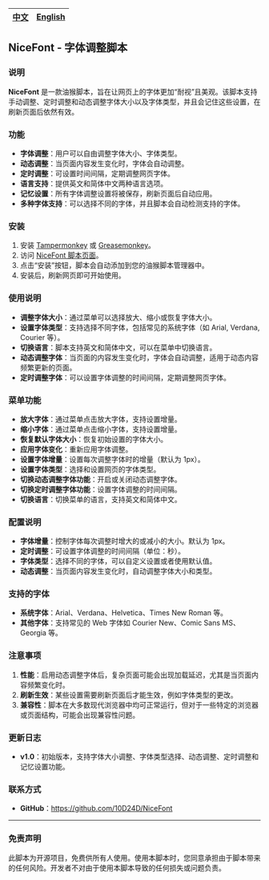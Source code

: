 | <a href="https://github.com/10D24D/NiceFont/blob/main/README.md">中文</a> | <a href="https://github.com/10D24D/NiceFont/blob/main/docs/README_EN.md">English</a> | 
| --- | --- | 

## NiceFont - 字体调整脚本

### 说明

**NiceFont** 是一款油猴脚本，旨在让网页上的字体更加“耐视”且美观。该脚本支持手动调整、定时调整和动态调整字体大小以及字体类型，并且会记住这些设置，在刷新页面后依然有效。

### 功能

- **字体调整**：用户可以自由调整字体大小、字体类型。
- **动态调整**：当页面内容发生变化时，字体会自动调整。
- **定时调整**：可设置时间间隔，定期调整网页字体。
- **语言支持**：提供英文和简体中文两种语言选项。
- **记忆设置**：所有字体调整设置将被保存，刷新页面后自动应用。
- **多种字体支持**：可以选择不同的字体，并且脚本会自动检测支持的字体。

### 安装

1. 安装 [Tampermonkey](https://www.tampermonkey.net/) 或 [Greasemonkey](https://www.greasespot.net/)。
2. 访问 [NiceFont 脚本页面](https://greasyfork.org)。
3. 点击“安装”按钮，脚本会自动添加到您的油猴脚本管理器中。
4. 安装后，刷新网页即可开始使用。

### 使用说明

- **调整字体大小**：通过菜单可以选择放大、缩小或恢复字体大小。
- **设置字体类型**：支持选择不同字体，包括常见的系统字体（如 Arial, Verdana, Courier 等）。
- **切换语言**：脚本支持英文和简体中文，可以在菜单中切换语言。
- **动态调整字体**：当页面的内容发生变化时，字体会自动调整，适用于动态内容频繁更新的页面。
- **定时调整字体**：可以设置字体调整的时间间隔，定期调整网页字体。

### 菜单功能

- **放大字体**：通过菜单点击放大字体，支持设置增量。
- **缩小字体**：通过菜单点击缩小字体，支持设置增量。
- **恢复默认字体大小**：恢复初始设置的字体大小。
- **应用字体变化**：重新应用字体调整。
- **设置字体增量**：设置每次调整字体时的增量（默认为 1px）。
- **设置字体类型**：选择和设置网页的字体类型。
- **切换动态调整字体功能**：开启或关闭动态调整字体。
- **切换定时调整字体功能**：设置字体调整的时间间隔。
- **切换语言**：切换菜单的语言，支持英文和简体中文。

### 配置说明

- **字体增量**：控制字体每次调整时增大的或减小的大小。默认为 1px。
- **定时调整**：可设置字体调整的时间间隔（单位：秒）。
- **字体类型**：选择不同的字体，可以自定义设置或者使用默认值。
- **动态调整**：当页面内容发生变化时，自动调整字体大小和类型。

### 支持的字体

- **系统字体**：Arial、Verdana、Helvetica、Times New Roman 等。
- **其他字体**：支持常见的 Web 字体如 Courier New、Comic Sans MS、Georgia 等。

### 注意事项

1. **性能**：启用动态调整字体后，复杂页面可能会出现加载延迟，尤其是当页面内容频繁变化时。
2. **刷新生效**：某些设置需要刷新页面后才能生效，例如字体类型的更改。
3. **兼容性**：脚本在大多数现代浏览器中均可正常运行，但对于一些特定的浏览器或页面结构，可能会出现兼容性问题。

### 更新日志

- **v1.0**：初始版本，支持字体大小调整、字体类型选择、动态调整、定时调整和记忆设置功能。

### 联系方式

- **GitHub**：https://github.com/10D24D/NiceFont

------

### 免责声明

此脚本为开源项目，免费供所有人使用。使用本脚本时，您同意承担由于脚本带来的任何风险。开发者不对由于使用本脚本导致的任何损失或问题负责。